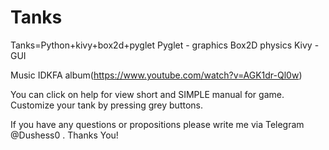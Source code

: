 # Tanks
Tanks=Python+kivy+box2d+pyglet
Pyglet - graphics
Box2D physics
Kivy - GUI

Music IDKFA album(https://www.youtube.com/watch?v=AGK1dr-Ql0w)

You can click on help for view short and SIMPLE manual for game.
Customize your tank by pressing grey buttons.

If you have any questions or propositions please write me via Telegram @Dushess0 .
Thanks You!



